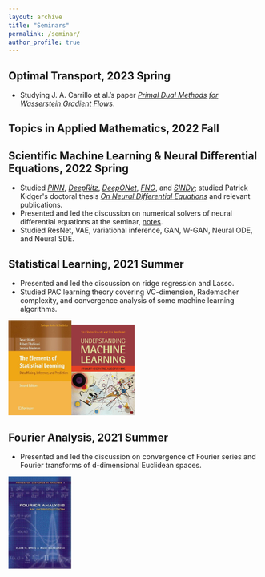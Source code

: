 ```yaml
---
layout: archive
title: "Seminars"
permalink: /seminar/
author_profile: true
---
```

## Optimal Transport, 2023 Spring
- Studying J. A. Carrillo et al.’s paper *[Primal Dual Methods for Wasserstein Gradient Flows](https://link.springer.com/article/10.1007/s10208-021-09503-1)*.
## Topics in Applied Mathematics, 2022 Fall

## Scientific Machine Learning & Neural Differential Equations, 2022 Spring

- Studied *[PINN](https://www.sciencedirect.com/science/article/pii/S0021999118307125)*, *[DeepRitz](https://link.springer.com/article/10.1007/s40304-018-0127-z)*, *[DeepONet](https://arxiv.org/abs/1910.03193v3)*, *[FNO](https://arxiv.org/abs/2010.08895v1)*, and *[SINDy](https://www.pnas.org/doi/10.1073/pnas.1517384113)*; studied Patrick Kidger's doctoral thesis *[On Neural Differential Equations](https://arxiv.org/abs/2202.02435)* and relevant publications.
- Presented and led the discussion on numerical solvers of neural differential equations at the seminar, [notes](https://github.com/Hv1000/Hv1000.github.io/blob/master/files/Numerical_Solvers_of_Neural_Differential_Equations.pdf).
- Studied ResNet, VAE, variational inference, GAN, W-GAN, Neural ODE, and Neural SDE.

## Statistical Learning, 2021 Summer
- Presented and led the discussion on ridge regression and Lasso.
- Studied PAC learning theory covering VC-dimension, Rademacher complexity, and convergence analysis of some machine learning algorithms.


<img src="/images/the-element-of-statistical-learning.jpg" style="width:25%;" /><img src="/images/understanding-machine-learning.jpg" style="width:25%;" />

## Fourier Analysis, 2021 Summer
- Presented and led the discussion on convergence of Fourier series and Fourier transforms of d-dimensional Euclidean spaces. 

<img src="/images/fourier-analysis.jpg" style="width:25%;" />

